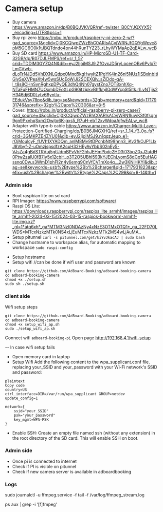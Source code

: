 # Camera setup

* Buy camera https://www.amazon.in/dp/B0BQJVKVQR/ref=twister_B0CYJQXYX5?_encoding=UTF8&psc=1
* Buy rpi zero https://robu.in/product/raspberry-pi-zero-2-w/?gad_source=1&gclid=Cj0KCQjwpZWzBhC0ARIsACvjWRNJfGQYgWpvc8pM5GC6O0k1tJBQTdndo4pn44hRunTYZ23_rLhyWYMaAp2qEALw_wcB
* Buy SD card https://www.amazon.in/HP-MicroSD-U1-TF-Card-32GB/dp/B07DJLFMPS/ref=sr_1_5?crid=TDDIM3GYZQ4N&dib=eyJ2IjoiMSJ9.ZfOvxJD5ryLocenOBv6PvIx7rLmGVwb-dLoTrNJDd5VhDXNLQdpx0Mnd5kgHwyItZ1PgYK4in26ni5NUz1lSBxlnbItiGlySeXVPeaXt4w5wsSUcEoWiJi2SCEXQlv_sZiDdo-qA-l_t8s8CHnSynRghxpDPyQE3dhQ4Nh07gystZno7OT8xnhXq-NTaFuFHMN7UOxmbDEoXLpG90itzipkvBhfkhjIOdWYcpSt5ltk.rILvNTjis2H346dj6D0Lytv66yntIu-EEdukVsy78po&dib_tag=se&keywords=32gb+memory+card&qid=1717931746&sprefix=32gb%2Caps%2C306&sr=8-5
* Cover: https://robu.in/product/official-raspberry-pi-zero-case/?gad_source=4&gclid=Cj0KCQjwpZWzBhC0ARIsACvjWRN1IuwKSf0fsgm9gn9PxvhqSxm2Owjto6K-gxs5_R7uH-ebT2xvWdoaAjfwEALw_wcB
* Adapter with type-b cable https://www.amazon.in/Charger-Multi-Layer-Protection-Certified-Charging/dp/B0B6JMGXHQ/ref=sr_1_14_f3_0o_fs?crid=3GMKPZE4ZYU01&dib=eyJ2IjoiMSJ9.n1qqzJeup_e1-rOjMoulcyF_fUVh1XYADQm_anlM8Mv9tDPcnbNt98hnn3_iKv3fkOJP1LIxJ8Vbyf-Z-uOmzjspsdfzA2cuH32HEyAvYbbS02nEy5-VJsZa4gBdSTRVuj5gtUdmBPvVhF2hhJEHmPbdc2HD3i03bqZ0xJ2utdH0Ptw2zalU0fB7ly5x12cbH_o3T2O5UBhI593kYJEChLyomS8dCq5EuHACssnq0Dw.s3WmD1phFI2n4y6emg9CnVfCV1mXo4q__2w3KNlHKYI&dib_tag=se&keywords=usb%2Btype%2Bb%2Bcharger&qid=1717931823&sprefix=usb%2Bcharger%2Bwith%2Btype%2Caps%2C299&sr=8-14&th=1

### Admin side
* Boot raspbian lite on sd card
* RPI Imager: https://www.raspberrypi.com/software/
* Raspi OS Lite: https://downloads.raspberrypi.com/raspios_lite_armhf/images/raspios_lite_armhf-2024-03-15/2024-03-15-raspios-bookworm-armhf-lite.img.xz?_gl=1*atq6xh*_ga*MTM3NzI0NDAzNy4xNzE3OTMxOTQ1*_ga_22FD70LWDS*MTcxNzkzMTk0NS4xLjEuMTcxNzkzMTk2MS4wLjAuMA..
* Setup pitunnel `curl -s pitunnel.com/get/kiYvJkacAJ | sudo bash`
* Change hostname to workspace alias, for automatic mapping to workspace `sudo raspi-config`
- Setup hostname
- Setup wifi //can be done if wifi user and password are known

```
git clone https://github.com/AdBoard-Booking/adboard-booking-camera
cd adboard-booking-camera
chmod +x ./setup.sh
sudo sh ./setup.sh
```

### client side
Wifi setup steps
```
git clone https://github.com/AdBoard-Booking/adboard-booking-camera
cd adboard-booking-camera
chmod +x setup_wifi_ap.sh
sudo ./setup_wifi_ap.sh
```

Connect wifi `adboard-booking-pi`
Open page http://192.168.4.1/wifi-setup

-- In case wifi setup fails
* Open memory card in laptop
* Setup Wifi
Add the following content to the wpa_supplicant.conf file, replacing your_SSID and your_password with your Wi-Fi network's SSID and password:
```
plaintext
Copy code
country=US
ctrl_interface=DIR=/var/run/wpa_supplicant GROUP=netdev
update_config=1

network={
    ssid="your_SSID"
    psk="your_password"
    key_mgmt=WPA-PSK
}
```

* Enable SSH:
Create an empty file named ssh (without any extension) in the root directory of the SD card. This will enable SSH on boot.

### Admin side
* Once pi is connected to internet
* Check if PI is visible on pitunnel
* Check if new camera server is available in adboardbooking


### Logs
sudo journalctl -u ffmpeg.service -f
tail -f /var/log/ffmpeg_stream.log

ps aux | grep -i '[f]fmpeg'